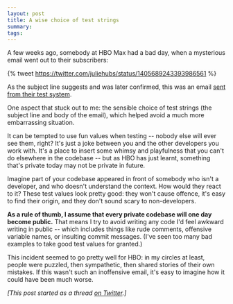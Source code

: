 ```yaml
---
layout: post
title: A wise choice of test strings
summary:
tags:
---
```


A few weeks ago, somebody at HBO Max had a bad day, when a mysterious email went out to their subscribers:

{% tweet https://twitter.com/juliehubs/status/1405689243393986561 %}

As the subject line suggests and was later confirmed, this was an email [sent from their test system](https://twitter.com/HBOMaxHelp/status/1405712235108917249).

One aspect that stuck out to me: the sensible choice of test strings (the subject line and body of the email), which helped avoid a much more embarrassing situation.

It can be tempted to use fun values when testing -- nobody else will ever see them, right?
It's just a joke between you and the other developers you work with.
It's a place to insert some whimsy and playfulness that you can't do elsewhere in the codebase -- but as HBO has just learnt, something that's private today may not be private in future.

Imagine part of your codebase appeared in front of somebody who isn't a developer, and who doesn't understand the context.
How would they react to it?
These test values look pretty good: they won't cause offence, it's easy to find their origin, and they don't sound scary to non-developers.

**As a rule of thumb, I assume that every private codebase will one day become public.**
That means I try to avoid writing any code I'd feel awkward writing in public -- which includes things like rude comments, offensive variable names, or insulting commit messages.
(I've seen too many bad examples to take good test values for granted.)

This incident seemed to go pretty well for HBO: in my circles at least, people were puzzled, then sympathetic, then shared stories of their own mistakes.
If this wasn't such an inoffensive email, it's easy to imagine how it could have been much worse.

*[This post started as a thread [on Twitter](https://twitter.com/alexwlchan/status/1405760375539212289).]*
